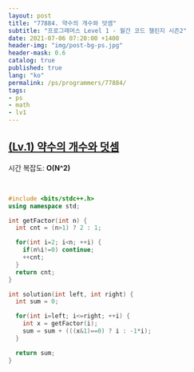 ```yaml
---
layout: post
title: "77884. 약수의 개수와 덧셈"
subtitle: "프로그래머스 Level 1 - 월간 코드 챌린지 시즌2"
date: 2021-07-06 07:20:00 +1400
header-img: "img/post-bg-ps.jpg"
header-mask: 0.6
catalog: true
published: true
lang: "ko"
permalink: /ps/programmers/77884/
tags:
- ps
- math
- lv1
---
```


## [(Lv.1) 약수의 개수와 덧셈](https://programmers.co.kr/learn/courses/30/lessons/77884)

시간 복잡도: **O(N^2)**

<br>

```cpp
#include <bits/stdc++.h>
using namespace std;

int getFactor(int n) {
  int cnt = (n>1) ? 2 : 1;

  for(int i=2; i<n; ++i) {
    if(n%i!=0) continue;
    ++cnt;
  }
  return cnt;
}

int solution(int left, int right) {
  int sum = 0;

  for(int i=left; i<=right; ++i) {
    int x = getFactor(i);
    sum = sum + (((x&1)==0) ? i : -1*i);
  }

  return sum;
}
```